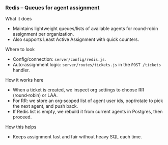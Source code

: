 ### Redis – Queues for agent assignment

What it does
- Maintains lightweight queues/lists of available agents for round‑robin assignment per organization.
- Also supports Least Active Assignment with quick counters.

Where to look
- Config/connection: `server/config/redis.js`.
- Auto‑assignment logic: `server/routes/tickets.js` in the `POST /tickets` handler.

How it works here
- When a ticket is created, we inspect org settings to choose RR (round‑robin) or LAA.
- For RR: we store an org‑scoped list of agent user ids, pop/rotate to pick the next agent, and push back.
- If Redis list is empty, we rebuild it from current agents in Postgres, then proceed.

How this helps
- Keeps assignment fast and fair without heavy SQL each time.


